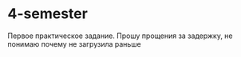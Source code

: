 # 4-semester
Первое практическое задание. Прошу прощения за задержку, не понимаю почему не загрузила раньше
